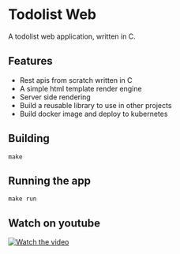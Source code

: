 # Todolist Web
A todolist web application, written in C.

## Features

* Rest apis from scratch written in C
* A simple html template render engine
* Server side rendering
* Build a reusable library to use in other projects
* Build docker image and deploy to kubernetes

## Building

```
make
```

## Running the app

```
make run
```

## Watch on youtube

[![Watch the video](https://img.youtube.com/vi/tFYdUYCZ_bk/maxresdefault.jpg)](https://youtu.be/tFYdUYCZ_bk)


